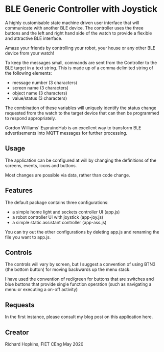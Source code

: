 # BLE Generic Controller with Joystick

A highly customisable state machine driven user interface that will communicate with another BLE device.  The controller uses the three buttons and the left and right hand side of the watch to provide a flexible and attractive BLE interface.  

Amaze your friends by controlling your robot, your house or any other BLE device from your watch!

To keep the messages small, commands are sent from the Controller to the BLE target in a text string.  This is made up of a comma delimited string of the following elements:
* message number (3 characters)
* screen name (3 characters)
* object name (3 characters)
* value/status (3 characters)

The combination of these variables will uniquely identify the status change requested from the watch to the target device that can then be programmed to respond appropriately.

Gordon Williams' EspruinoHub is an excellent way to transform BLE advertisements into MQTT messages for further processing.

## Usage

The application can be configured at will by changing the definitions of the screens, events, icons and buttons.

Most changes are possible via data, rather than code change.

## Features

The default package contains three configurations:
* a simple home light and sockets controller UI (app.js)
* a robot controller UI with joystick (app-joy.js)
* a simple static assistant controller (app-ass.js)

You can try out the other configurations by deleting app.js and renaming the file you want to app.js.

## Controls

The controls will vary by screen, but I suggest a convention of using BTN3 (the bottom button) for moving backwards up the menu stack.

I have used the convention of red/green for buttons that are switches and blue buttons that provide single function operation (such as navigating a menu or executing a on-off activity)

## Requests

In the first instance, please consult my blog post on this application here.

## Creator

Richard Hopkins, FIET CEng
May 2020
